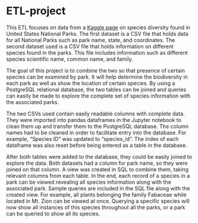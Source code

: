 # ETL-project
This ETL focuses on data from a [Kaggle page](https://www.kaggle.com/nationalparkservice/park-biodiversity) on species diversity found in United States National Parks. The first dataset is a CSV file that holds data for all National Parks such as park name, state, and coordinates. The second dataset used is a CSV file that holds information on different species found in the parks. This file includes information such as different species scientific name, common name, and family.

The goal of this project is to combine the two so that presence of certain species can be examined by park. It will help determine the biodiversity in each park as well as show the location of certain species. By using a PostgreSQL relational database, the two tables can be joined and queries can easily be made to explore the complete set of species information with the associated parks.

The two CSVs used contain easily readable columns with complete data. They were imported into pandas dataframes in the Jupyter notebook to clean them up and transfer them to the PostgreSQL database. The column names had to be cleaned in order to facilitate entry into the database. For example, “Species ID” was updated to “species_id”. The index of each dataframe was also reset before being entered as a table in the database.

After both tables were added to the database, they could be easily joined to explore the data. Both datasets had a column for park name, so they were joined on that column. A view was created in SQL to combine them, taking relevant columns from each table. In the end, each record of a species in a park can be viewed revealing all species information along with the associated park. Sample queries are included in the SQL file along with the created view. For example, all plants belonging the family Fabaceae while located in Mt. Zion can be viewed at once. Querying a specific species will now show all instances of this species throughout all the parks, or a park can be queried to show all its species. 
